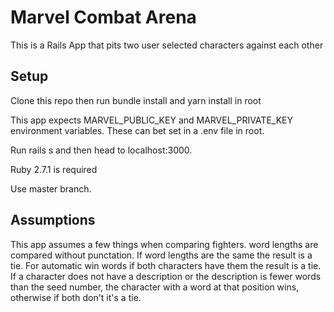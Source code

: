 # Marvel Combat Arena

This is a Rails App that pits two user selected characters against each other

## Setup

Clone this repo then run bundle install and yarn install in root

This app expects MARVEL_PUBLIC_KEY and MARVEL_PRIVATE_KEY environment variables.  These can bet set in a .env file in root.

Run rails s and then head to localhost:3000.

Ruby 2.7.1 is required

Use master branch.

## Assumptions

This app assumes a few things when comparing fighters.  word lengths are compared without punctation.  If word lengths are the same the result is a tie.  For automatic win words if both characters have them the result is a tie.  If a character does not have a description or the description is fewer words than the seed number, the character with a word at that position wins, otherwise if both don't it's a tie.

